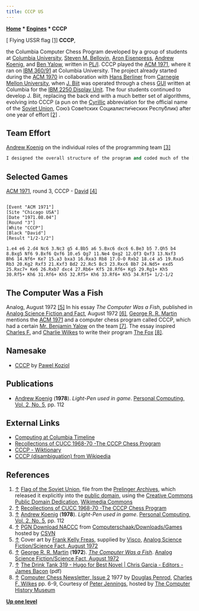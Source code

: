 ```yaml
---
title: CCCP US
---
```

**[Home](Home "Home") * [Engines](Engines "Engines") * CCCP**

\[ Flying USSR flag <a id="cite-note-1" href="#cite-ref-1">[1]</a>
**CCCP**,

the Columbia Computer Chess Program developed by a group of students at [Columbia University](Columbia_University "Columbia University"), [Steven M. Bellovin](Steven_M._Bellovin "Steven M. Bellovin"), [Aron Eisenpress](Aron_Eisenpress "Aron Eisenpress"), [Andrew Koenig](Andrew_Koenig "Andrew Koenig"), and [Ben Yalow](Ben_Yalow "Ben Yalow"), written in [PL/I](index.php?title=PL_1&action=edit&redlink=1 "PL 1 (page does not exist)"). CCCP played the [ACM 1971](ACM_1971 "ACM 1971"), where it ran on [IBM 360/91](IBM_360 "IBM 360") at Columbia University. The project already started during the [ACM 1970](ACM_1970 "ACM 1970") in collaboration with [Hans Berliner](Hans_Berliner "Hans Berliner") from [Carnegie Mellon University](Carnegie_Mellon_University "Carnegie Mellon University"), when [J. Biit](J._Biit "J. Biit") was operated through a chess [GUI](GUI "GUI") written at Columbia for the [IBM 2250 Display Unit](https://en.wikipedia.org/wiki/IBM_2250). The four students continued to develop J. Biit, replacing the back end with a much better set of algorithms, evolving into CCCP (a pun on the [Cyrillic](https://en.wikipedia.org/wiki/Cyrillic) abbreviation for the official name of the [Soviet Union](https://en.wikipedia.org/wiki/Soviet_Union), Сою́з Сове́тских Социалисти́ческих Респу́блик) after one year of effort <a id="cite-note-2" href="#cite-ref-2">[2]</a> .

## Team Effort

[Andrew Koenig](Andrew_Koenig "Andrew Koenig") on the individual roles of the programming team <a id="cite-note-3" href="#cite-ref-3">[3]</a>

```C++
I designed the overall structure of the program and coded much of the [human interface](User_Interface "User Interface"). Steve wrote the [tree searching](Search "Search") and [pruning](Pruning "Pruning") routines, Ben did the [move generation](Move_Generation "Move Generation") and [evaluation routines](Evaluation "Evaluation"), and Aron wrote the part of the human interface that made it possible to [enter moves](Entering_Moves "Entering Moves") at a 2250 display with a [light pen](https://en.wikipedia.org/wiki/Light_pen) ...

```

## Selected Games

[ACM 1971](ACM_1971 "ACM 1971"), round 3, CCCP - [David](David "David") <a id="cite-note-4" href="#cite-ref-4">[4]</a>

```

[Event "ACM 1971"]
[Site "Chicago USA"]
[Date "1971.08.04"]
[Round "3"]
[White "CCCP"]
[Black "David"]
[Result "1/2-1/2"]

1.e4 e6 2.d4 Nc6 3.Nc3 g5 4.Bb5 a6 5.Bxc6 dxc6 6.Be3 b5 7.Qh5 b4
8.Bxg5 Nf6 9.Bxf6 Qxf6 10.e5 Qg7 11.Ne4 Qxg2 12.Qf3 Qxf3 13.Nxf3
Bh6 14.Nf6+ Ke7 15.a3 bxa3 16.Rxa3 Rb8 17.O-O Rxb2 18.c4 a5 19.Rxa5
Rb3 20.Kg2 Rxf3 21.Kxf3 Bd2 22.Rc5 Bc3 23.Rxc6 Bb7 24.Nd5+ exd5
25.Rxc7+ Ke6 26.Rxb7 dxc4 27.Rb6+ Kf5 28.Rf6+ Kg5 29.Rg1+ Kh5
30.Rf5+ Kh6 31.Rf6+ Kh5 32.Rf5+ Kh6 33.Rf6+ Kh5 34.Rf5+ 1/2-1/2

```

## The Computer Was a Fish

[](http://www.isfdb.org/cgi-bin/pl.cgi?57064) Analog, August 1972 <a id="cite-note-5" href="#cite-ref-5">[5]</a>
In his essay *The Computer Was a Fish*, published in [Analog Science Fiction and Fact](https://en.wikipedia.org/wiki/Analog_Science_Fiction_and_Fact), August 1972 <a id="cite-note-6" href="#cite-ref-6">[6]</a>, [George R. R. Martin](Category:George_R._R._Martin "Category:George R. R. Martin") mentions the [ACM 1971](ACM_1971 "ACM 1971") and a computer chess program called CCCP, which had a certain [Mr. Benjamin Yalow](Ben_Yalow "Ben Yalow") on the team <a id="cite-note-7" href="#cite-ref-7">[7]</a>. The essay inspired [Charles F.](Charles_F._Wilkes "Charles F. Wilkes") and [Charlie Wilkes](Charlie_Wilkes "Charlie Wilkes") to write their program [The Fox](The_Fox "The Fox") <a id="cite-note-8" href="#cite-ref-8">[8]</a>.

## Namesake

- [CCCP](CCCP "CCCP") by [Pawel Koziol](Pawel_Koziol "Pawel Koziol")

## Publications

- [Andrew Koenig](Andrew_Koenig "Andrew Koenig") (**1978**). *Light-Pen used in game*. [Personal Computing, Vol. 2, No. 5](Personal_Computing#2_5 "Personal Computing"), pp. 112

## External Links

- [Computing at Columbia Timeline](http://www.columbia.edu/cu/computinghistory/index.html#cccp)
- [Recollections of CUCC 1968-70 -The CCCP Chess Program](http://www.columbia.edu/cu/computinghistory/elliott-frank.html#cccp)
- [СССР - Wiktionary](https://en.wiktionary.org/wiki/%D0%A1%D0%A1%D0%A1%D0%A0)
- [CCCP (disambiguation) from Wikipedia](https://en.wikipedia.org/wiki/CCCP_%28disambiguation%29)

## References

1. <a id="cite-ref-1" href="#cite-note-1">↑</a> [Flag of the Soviet Union](https://en.wikipedia.org/wiki/Flag_of_the_Soviet_Union), file from the [Prelinger Archives](https://en.wikipedia.org/wiki/Prelinger_Archives), which released it explicitly into the [public domain](https://en.wikipedia.org/wiki/Public_domain), using the [Creative Commons](https://en.wikipedia.org/wiki/Creative_Commons) [Public Domain Dedication](https://creativecommons.org/licenses/publicdomain/), [Wikimedia Commons](https://en.wikipedia.org/wiki/Wikimedia_Commons)
1. <a id="cite-ref-2" href="#cite-note-2">↑</a> [Recollections of CUCC 1968-70 -The CCCP Chess Program](http://www.columbia.edu/cu/computinghistory/elliott-frank.html#cccp)
1. <a id="cite-ref-3" href="#cite-note-3">↑</a> [Andrew Koenig](Andrew_Koenig "Andrew Koenig") (**1978**). *Light-Pen used in game*. [Personal Computing, Vol. 2, No. 5](Personal_Computing#2_5 "Personal Computing"), pp. 112
1. <a id="cite-ref-4" href="#cite-note-4">↑</a> [PGN Download NACCC](http://www.csvn.nl/index.php?option=com_docman&task=cat_view&gid=60&Itemid=26&lang=en) from [Computerschaak/Downloads/Games](http://www.csvn.nl/index.php?option=com_docman&task=cat_view&gid=13&Itemid=26&lang=en) hosted by [CSVN](CSVN "CSVN")
1. <a id="cite-ref-5" href="#cite-note-5">↑</a> Cover art by [Frank Kelly Freas](https://en.wikipedia.org/wiki/Frank_Kelly_Freas), supplied by [Visco](http://www.sfcovers.net/), [Analog Science Fiction/Science Fact, August 1972](http://www.isfdb.org/cgi-bin/pl.cgi?57064)
1. <a id="cite-ref-6" href="#cite-note-6">↑</a> [George R. R. Martin](Category:George_R._R._Martin "Category:George R. R. Martin") (**1972**). *[The Computer Was a Fish](http://www.isfdb.org/cgi-bin/title.cgi?115771)*. [Analog Science Fiction/Science Fact, August 1972](http://www.isfdb.org/cgi-bin/pl.cgi?57064)
1. <a id="cite-ref-7" href="#cite-note-7">↑</a> [The Drink Tank 319 - Hugo for Best Novel | Chris Garcia - Editors - James Bacon](http://efanzines.com/DrinkTank/DrinkTank319.pdf) (pdf)
1. <a id="cite-ref-8" href="#cite-note-8">↑</a> [Computer Chess Newsletter, Issue 2](http://www.computerhistory.org/chess/full_record.php?iid=doc-431614f6d6b8e) 1977 by [Douglas Penrod](Douglas_Penrod "Douglas Penrod"), [Charles F. Wilkes](Charles_F._Wilkes "Charles F. Wilkes") pp. 6-9, Courtesy of [Peter Jennings](Peter_Jennings "Peter Jennings"), hosted by [The Computer History Museum](The_Computer_History_Museum "The Computer History Museum")

**[Up one level](Engines "Engines")**

